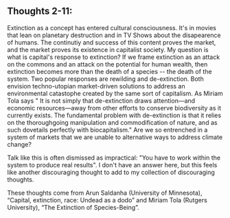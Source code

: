 ## Thoughts 2-11:

Extinction as a concept has entered cultural consciousness.  It's in movies that lean on planetary destruction and in TV Shows about the disapearence of humans.  The continutiy and success of this content proves the market, and the market proves its existence in capitalist society.  My question is what is capital's response to extinction?  If we frame extinction as an attack on the commons and an attack on the potential for human wealth, then extinction becomes more than the death of a species -- the 
death of the system. Two popular responses are rewilding and de-extinction.  Both envision techno-utopian market-driven solutions to address an environmental catastophe created by the same sort of capitalism.  As Miriam Tola says " It is not simply that de-extinction draws attention—and economic resources—away from other efforts to conserve biodiversity as it currently exists. The fundamental problem with de-extinction is that it relies on the thoroughgoing manipulation and commodification of nature, and as such dovetails perfectly with biocapitalism." Are we so entrenched in a system of markets that we are unable to alternative ways to address climate change?  

Talk like this is often dismissed as impractical: "You have to work within the system to produce real results". I don't have an answer here, but this feels like another discouraging thought to add to my collection of discouraging thoughts.   

These thoughts come from Arun Saldanha (University of Minnesota), “Capital, extinction, race: Undead as a dodo” and Miriam Tola (Rutgers University), “The Extinction of Species-Being”.  

